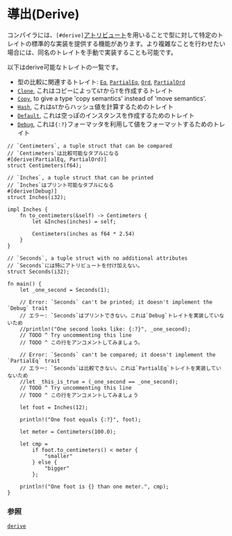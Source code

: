 <!--
# Derive
-->
# 導出(Derive)

<!--
The compiler is capable of providing basic implementations for some traits via
the `#[derive]` [attribute][attribute]. These traits can still be
manually implemented if a more complex behavior is required.
-->
コンパイラには、`[#derive]`[アトリビュート][attribute]を用いることで型に対して特定のトレイトの標準的な実装を提供する機能があります。より複雑なことを行わせたい場合には、同名のトレイトを手動で実装することも可能です。

<!--
The following is a list of derivable traits:
* Comparison traits:
  [`Eq`][eq], [`PartialEq`][partial-eq], [`Ord`][ord], [`PartialOrd`][partial-ord].
* [`Clone`][clone], to create `T` from `&T` via a copy.
* [`Copy`][copy], to give a type 'copy semantics' instead of 'move semantics'.
* [`Hash`][hash], to compute a hash from `&T`.
* [`Default`][default], to create an empty instance of a data type.
* [`Debug`][debug], to format a value using the `{:?}` formatter.
-->
以下はderive可能なトレイトの一覧です。
* 型の比較に関連するトレイト:
  [`Eq`][eq], [`PartialEq`][partial-eq], [`Ord`][ord], [`PartialOrd`][partial-ord]
* [`Clone`][clone], これはコピーによって`&T`から`T`を作成するトレイト
* [`Copy`][copy], to give a type 'copy semantics' instead of 'move semantics'.
* [`Hash`][hash], これは`&T`からハッシュ値を計算するためのトレイト
* [`Default`][default], これは空っぽのインスタンスを作成するためのトレイト
* [`Debug`][debug], これは`{:?}`フォーマッタを利用して値をフォーマットするためのトレイト
 
```rust,editable
// `Centimeters`, a tuple struct that can be compared
// `Centimeters`は比較可能なタプルになる
#[derive(PartialEq, PartialOrd)]
struct Centimeters(f64);

// `Inches`, a tuple struct that can be printed
// `Inches`はプリント可能なタプルになる
#[derive(Debug)]
struct Inches(i32);

impl Inches {
    fn to_centimeters(&self) -> Centimeters {
        let &Inches(inches) = self;

        Centimeters(inches as f64 * 2.54)
    }
}

// `Seconds`, a tuple struct with no additional attributes
// `Seconds`には特にアトリビュートを付け加えない。
struct Seconds(i32);

fn main() {
    let _one_second = Seconds(1);

    // Error: `Seconds` can't be printed; it doesn't implement the `Debug` trait
    // エラー: `Seconds`はプリントできない。これは`Debug`トレイトを実装していないため
    //println!("One second looks like: {:?}", _one_second);
    // TODO ^ Try uncommenting this line
    // TODO ^ この行をアンコメントしてみましょう。

    // Error: `Seconds` can't be compared; it doesn't implement the `PartialEq` trait
    // エラー: `Seconds`は比較できない。これは`PartialEq`トレイトを実装していないため
    //let _this_is_true = (_one_second == _one_second);
    // TODO ^ Try uncommenting this line
    // TODO ^ この行をアンコメントしてみましょう

    let foot = Inches(12);

    println!("One foot equals {:?}", foot);

    let meter = Centimeters(100.0);

    let cmp =
        if foot.to_centimeters() < meter {
            "smaller"
        } else {
            "bigger"
        };

    println!("One foot is {} than one meter.", cmp);
}
```

<!--
### See also:
-->
### 参照

[`derive`][derive]

[attribute]: ../attribute.md
[eq]: https://doc.rust-lang.org/std/cmp/trait.Eq.html
[partial-eq]: https://doc.rust-lang.org/std/cmp/trait.PartialEq.html
[ord]: https://doc.rust-lang.org/std/cmp/trait.Ord.html
[partial-ord]: https://doc.rust-lang.org/std/cmp/trait.PartialOrd.html
[clone]: https://doc.rust-lang.org/std/clone/trait.Clone.html
[copy]: https://doc.rust-lang.org/core/marker/trait.Copy.html
[hash]: https://doc.rust-lang.org/std/hash/trait.Hash.html
[default]: https://doc.rust-lang.org/std/default/trait.Default.html
[debug]: https://doc.rust-lang.org/std/fmt/trait.Debug.html
[derive]: https://doc.rust-lang.org/reference/attributes.html#derive
